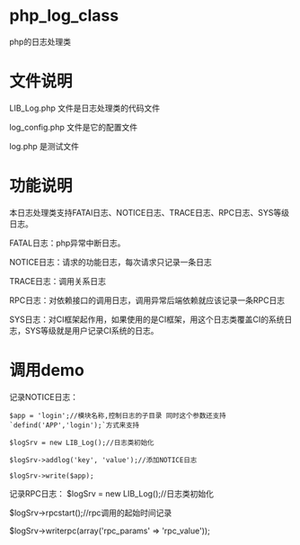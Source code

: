 # php_log_class
php的日志处理类

# 文件说明
LIB_Log.php   文件是日志处理类的代码文件

log_config.php  文件是它的配置文件

log.php   是测试文件

# 功能说明
本日志处理类支持FATAl日志、NOTICE日志、TRACE日志、RPC日志、SYS等级日志。

FATAL日志：php异常中断日志。

NOTICE日志：请求的功能日志，每次请求只记录一条日志

TRACE日志：调用关系日志

RPC日志：对依赖接口的调用日志，调用异常后端依赖就应该记录一条RPC日志

SYS日志：对CI框架起作用，如果使用的是CI框架，用这个日志类覆盖CI的系统日志，SYS等级就是用户记录CI系统的日志。

# 调用demo
记录NOTICE日志：
```
$app = 'login';//模块名称,控制日志的子目录 同时这个参数还支持`defind('APP','login');`方式来支持

$logSrv = new LIB_Log();//日志类初始化

$logSrv->addlog('key', 'value');//添加NOTICE日志

$logSrv->write($app);
```
记录RPC日志：
$logSrv = new LIB_Log();//日志类初始化

$logSrv->rpcstart();//rpc调用的起始时间记录

$logSrv->writerpc(array('rpc_params' => 'rpc_value'));



